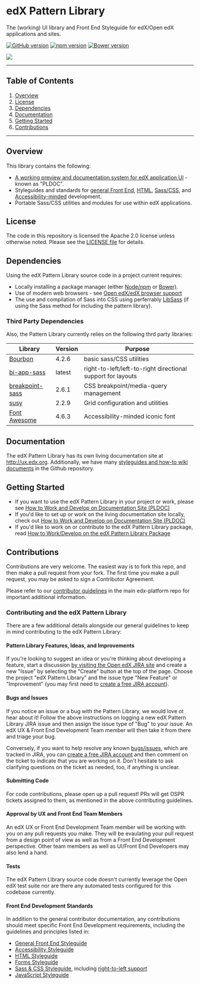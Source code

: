 # edX Pattern Library

The (working) UI library and Front End Styleguide for edX/Open edX applications and sites.

[![GitHub version](https://badge.fury.io/gh/edx%2Fux-pattern-library.svg)](https://badge.fury.io/gh/edx%2Fux-pattern-library)
[![npm version](https://badge.fury.io/js/edx-pattern-library.svg)](https://badge.fury.io/js/edx-pattern-library)
[![Bower version](https://badge.fury.io/bo/edx-pattern-library.svg)](https://badge.fury.io/bo/edx-pattern-library)

<a href="https://nodei.co/npm/edx-pattern-library/"><img src="https://nodei.co/npm/edx-pattern-library.png?downloads=true&downloadRank=true&stars=true"></a>

- - -

## Table of Contents

1. [Overview](#overview)
2. [License](#license)
3. [Dependencies](#dependencies)
4. [Documentation](#documentation)
5. [Getting Started](#getting-started)
6. [Contributions](#contributions)

- - -

## Overview

This library contains the following:

* [A working preview and documentation system for edX application UI](http://ux.edx.org) - known as "PLDOC".
* Styleguides and standards for [general Front End](https://github.com/edx/ux-pattern-library/wiki/Styleguide:-General), [HTML](https://github.com/edx/ux-pattern-library/wiki/Styleguide:-HTML), [Sass/CSS](https://github.com/edx/ux-pattern-library/wiki/Styleguide:-Sass-&-CSS), and [Accessibility-minded](https://github.com/edx/ux-pattern-library/wiki/Styleguide:-Accessibility) development.
* Portable Sass/CSS utilities and modules for use within edX applications.

## License

The code in this repository is licensed the Apache 2.0 license unless otherwise
noted. Please see the [LICENSE file](https://github.com/edx/ux-pattern-library/blob/master/LICENSE) for details.

## Dependencies

Using the edX Pattern Library source code in a project current requires:

* Locally installing a package manager (either [Node/npm](https://nodejs.org) or [Bower)](http://bower.io/).
* Use of modern web browsers - see [Open edX/edX browser support](http://docstrings.readthedocs.org/en/latest/front_matter/browsers.html)
* The use and compilation of Sass into CSS using perferrably [LibSass](http://sass-lang.com/libsass) (if using the Sass method for including the pattern library).


### Third Party Dependencies

Also, the Pattern Library currently relies on the following thrd party libraries:

| Library                                                         | Version       | Purpose                                                       |  
| -------------                                                   | ------------- | -------------                                                 |  
| [Bourbon](https://github.com/thoughtbot/bourbon)                | 4.2.6         | basic sass/CSS utilities                                      |
| [bi-app-sass](https://github.com/anasnakawa/bi-app-sass)        | latest        | right-to-left/left-to-right directional support for layouts   |  
| [breakpoint-sass](https://github.com/at-import/breakpoint)      | 2.6.1         | CSS breakpoint/media-query management                         |  
| [susy](https://github.com/ericam/susy)                          | 2.2.9         | Grid configuration and utilities                              |  
| [Font Awesome](https://github.com/FortAwesome/Font-Awesome)     | 4.6.3         | Accessibility-minded iconic font |  

## Documentation

The edX Pattern Library has its own living documentation site at
http://ux.edx.org. Additionally, we have many [styleguides and how-to wiki
documents](https://github.com/edx/ux-pattern-library/wiki) in the Github
repository.

## Getting Started
* If you want to use the edX Pattern Library in your project or work, please see [How to Work and Develop on Documentation Site (PLDOC)](https://github.com/edx/ux-pattern-library/wiki#how-to-use-and-deploy-the-uxpl-in-your-project)
* If you'd like to set up or work on the living documentation site locally, check out [How to Work and Develop on Documentation Site (PLDOC)](https://github.com/edx/ux-pattern-library/wiki#how-to-work-and-develop-on-documentation-site-pldoc)
* If you'd like to work on or contribute to the edX Pattern Library package, read [How to Work/Develop on the edX Pattern Library Package](https://github.com/edx/ux-pattern-library/wiki#how-to-workdevelop-on-the-ux-pattern-library-package)


## Contributions
Contributions are very welcome. The easiest way is to fork this repo, and then
make a pull request from your fork. The first time you make a pull request, you
may be asked to sign a Contributor Agreement.

Please refer to our [contributor guidelines](https://github.com/edx/edx-platform/blob/master/CONTRIBUTING.rst) in the main edx-platform repo for
important additional information.

### Contributing and the edX Pattern Library
There are a few additional details alongside our general guidelines to keep in mind contributing to the edX Pattern Library:

#### Pattern Library Features, Ideas, and Improvements
If you're looking to suggest an idea or you're thinking about developing a
feature, start a discussion [by visiting the Open edX JIRA
site](https://openedx.atlassian.net/secure/Dashboard.jspa) and  create a new
"Issue" by selecting the "Create" button at the top of the page. Choose the
project "edX Pattern Library" and the issue type "New Feature" or "Improvement"
(you may first need to [create a free JIRA
account](https://openedx.atlassian.net/admin/users/sign-up)).

#### Bugs and Issues
If you notice an issue or a bug with the Pattern Library, we would love ot hear
about it! Follow the above instructions on logging a new edX Pattern Library JIRA issue and then assign the issue type of "Bug" to your issue. An edX UX & Front End Development Team member will then take it from there and triage your bug.

Conversely, if you want to help resolve any known [bugs/issues](https://openedx.atlassian.net/projects/UXPL/issues), which are tracked in JIRA, you can [create a free JIRA account](https://openedx.atlassian.net/admin/users/sign-up) and then comment on the ticket to indicate that you are working on it. Don't hesitate to ask clarifying questions on the ticket as needed, too, if anything is unclear.

#### Submitting Code
For code contributions, please open up a pull request! PRs will get OSPR tickets assigned to them, as mentioned in the above contributing guidelines.

#### Approval by UX and Front End Team Members
An edX UX or Front End Development Team member will be working with you on any pull requests you make.
They will be evaulating your pull request from a design point of view as well as from a Front End Development perspective. Other team members as well as UI/Front End Developers may also lend a hand.

#### Tests
The edX Pattern Library source code doesn't currently leverage the Open edX test
suite nor are there any automated tests configured for this codebase currently.

#### Front End Development Standards
In addition to the general contributor documentation, any contributions should
meet specific Front End Development requirements, including the guidelines and
principles listed in:

* [General Front End Styleguide](https://github.com/edx/ux-pattern-library/wiki/Styleguide:-General)
* [Accessibility Styleguide](https://github.com/edx/ux-pattern-library/wiki/Styleguide:-Accessibility)
* [HTML Styleguide](https://github.com/edx/ux-pattern-library/wiki/Styleguide:-HTML)
* [Forms Styleguide](https://github.com/edx/ux-pattern-library/wiki/Styleguide:-Forms)
* [Sass & CSS Styleguide](https://github.com/edx/ux-pattern-library/wiki/Styleguide:-Sass-&-CSS), including [right-to-left support](https://github.com/edx/ux-pattern-library/wiki/Styleguide:-Sass-&-CSS#right-to-left-rtl-support)
* [JavaScript Styleguide](https://github.com/edx/ux-pattern-library/wiki/Styleguide:-JavaScript)
